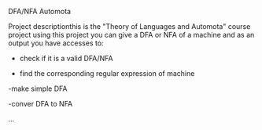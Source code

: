 DFA/NFA Automota


Project descriptionthis is the "Theory of Languages and Automota" course project
using this project you can give a DFA or NFA of a machine and as an output you have accesses to:

- check if it is a valid DFA/NFA


- find the corresponding regular expression of machine


-make simple DFA


-conver DFA to NFA


...
